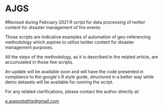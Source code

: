 # AJGS
  #Revised during February 2021
R script for data processing of twitter content for disaster management of fire events

Those scripts are indicative examples of automation of geo-referencing methodology which aspires to utilize twitter content for disaster management purposes.

All the steps of the methodology, as it is described in the related article, are accumulated in those few scripts.

An update will be available soon and will have the code presented in compliance to the google's R style guide, structured in a better way while demo datasets will be available for running the script.

For any related clarifications, please contact the author directly at:

e.arapostathis@gmail.com 
